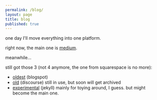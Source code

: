 ```yaml
---
permalink: /blog/
layout: page
title: blog
published: true
---
```


one day I'll move everything into one platform.

right now, the main one is [medium](https://medium.cregox.com).

meanwhile...

still got those 3 (not 4 anymore, the one from squarespace is no more):

- [oldest](http://cauecmrego.blogspot.com) (blogspot)
- [old](http://talk.cregox.com/c/blog) (discourse) still in use, but soon will get archived
- [experimental](http://blog.cregox.com) (jekyll) mainly for toying around, I guess. but might become the main one.
